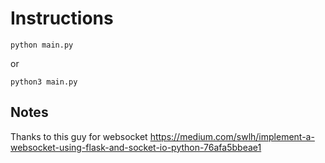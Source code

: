 # Instructions

```pyhton
python main.py
```

or

```pyhton
python3 main.py
```

## Notes

Thanks to this guy for websocket https://medium.com/swlh/implement-a-websocket-using-flask-and-socket-io-python-76afa5bbeae1
